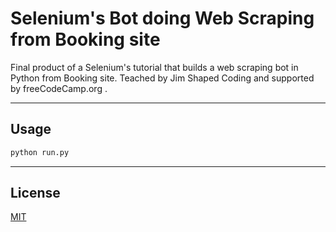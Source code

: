 # Selenium's Bot doing Web Scraping from Booking site

Final product of a Selenium's tutorial that builds a web scraping bot in Python from Booking site. Teached by Jim Shaped Coding and supported by freeCodeCamp.org .
___
## Usage
```bash
python run.py
```
___
## License

[MIT](https://choosealicense.com/licenses/mit/)